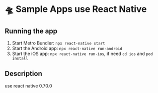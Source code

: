 # 🛸 Sample Apps use React Native

## Running the app

1. Start Metro Bundler: `npx react-native start`
2. Start the Android app: `npx react-native run-android`
3. Start the iOS app: `npx react-native run-ios`, if need `cd ios` and `pod install`

## Description
use react native 0.70.0